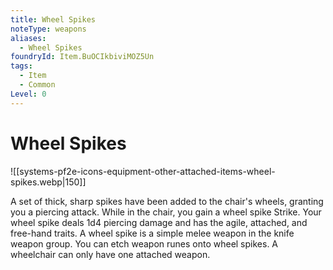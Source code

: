 ```yaml
---
title: Wheel Spikes
noteType: weapons
aliases:
  - Wheel Spikes
foundryId: Item.BuOCIkbiviMOZ5Un
tags:
  - Item
  - Common
Level: 0
---
```


# Wheel Spikes
![[systems-pf2e-icons-equipment-other-attached-items-wheel-spikes.webp|150]]

A set of thick, sharp spikes have been added to the chair's wheels, granting you a piercing attack. While in the chair, you gain a wheel spike Strike. Your wheel spike deals 1d4 piercing damage and has the agile, attached, and free-hand traits. A wheel spike is a simple melee weapon in the knife weapon group. You can etch weapon runes onto wheel spikes. A wheelchair can only have one attached weapon.
